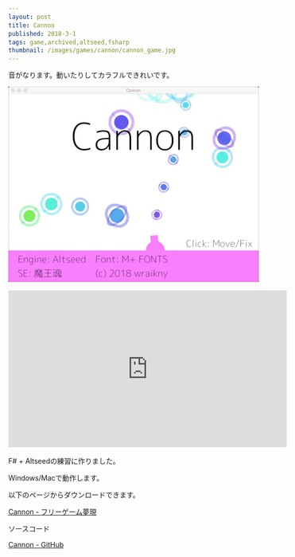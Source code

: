 ```yaml
---
layout: post
title: Cannon
published: 2018-3-1
tags: game,archived,altseed,fsharp
thumbnail: /images/games/cannon/cannon_game.jpg
---
```


音がなります。動いたりしてカラフルできれいです。

<!--more-->

<p>
    <img src="/images/games/cannon/cannon_title.jpg" width="560" class="has-image-centered">
</p>

<iframe width="560" height="315" src="https://www.youtube.com/embed/hO5Z9nGnnN8" frameborder="0" allow="accelerometer; autoplay; clipboard-write; encrypted-media; gyroscope; picture-in-picture" allowfullscreen></iframe>

F# + Altseedの練習に作りました。

Windows/Macで動作します。

以下のページからダウンロードできます。

[Cannon - フリーゲーム夢現](https://freegame-mugen.jp/shooting/game_6935.html)

ソースコード

[Cannon - GitHub](https://github.com/wraikny/Cannon)
